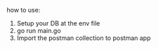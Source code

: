 how to use:
1. Setup your DB at the env file
2. go run main.go
3. Import the postman collection to postman app
